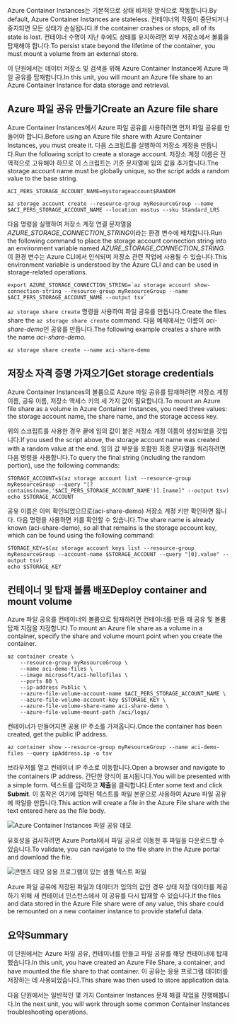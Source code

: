 <span data-ttu-id="25174-101">Azure Container Instances는 기본적으로 상태 비저장 방식으로 작동합니다.</span><span class="sxs-lookup"><span data-stu-id="25174-101">By default, Azure Container Instances are stateless.</span></span> <span data-ttu-id="25174-102">컨테이너의 작동이 중단되거나 중지되면 모든 상태가 손실됩니다.</span><span class="sxs-lookup"><span data-stu-id="25174-102">If the container crashes or stops, all of its state is lost.</span></span> <span data-ttu-id="25174-103">컨테이너 수명이 지난 후에도 상태를 유지하려면 외부 저장소에서 볼륨을 탑재해야 합니다.</span><span class="sxs-lookup"><span data-stu-id="25174-103">To persist state beyond the lifetime of the container, you must mount a volume from an external store.</span></span>

<span data-ttu-id="25174-104">이 단원에서는 데이터 저장소 및 검색을 위해 Azure Container Instance에 Azure 파일 공유를 탑재합니다.</span><span class="sxs-lookup"><span data-stu-id="25174-104">In this unit, you will mount an Azure file share to an Azure Container Instance for data storage and retrieval.</span></span>

## <a name="create-an-azure-file-share"></a><span data-ttu-id="25174-105">Azure 파일 공유 만들기</span><span class="sxs-lookup"><span data-stu-id="25174-105">Create an Azure file share</span></span>

<span data-ttu-id="25174-106">Azure Container Instances에서 Azure 파일 공유를 사용하려면 먼저 파일 공유를 만들어야 합니다.</span><span class="sxs-lookup"><span data-stu-id="25174-106">Before using an Azure file share with Azure Container Instances, you must create it.</span></span> <span data-ttu-id="25174-107">다음 스크립트를 실행하여 저장소 계정을 만듭니다.</span><span class="sxs-lookup"><span data-stu-id="25174-107">Run the following script to create a storage account.</span></span> <span data-ttu-id="25174-108">저장소 계정 이름은 전역적으로 고유해야 하므로 이 스크립트는 기준 문자열에 임의 값을 추가합니다.</span><span class="sxs-lookup"><span data-stu-id="25174-108">The storage account name must be globally unique, so the script adds a random value to the base string.</span></span>

```azurecli
ACI_PERS_STORAGE_ACCOUNT_NAME=mystorageaccount$RANDOM

az storage account create --resource-group myResourceGroup --name $ACI_PERS_STORAGE_ACCOUNT_NAME --location eastus --sku Standard_LRS
```

<span data-ttu-id="25174-109">다음 명령을 실행하여 저장소 계정 연결 문자열을 *AZURE_STORAGE_CONNECTION_STRING*이라는 환경 변수에 배치합니다.</span><span class="sxs-lookup"><span data-stu-id="25174-109">Run the following command to place the storage account connection string into an environment variable named *AZURE_STORAGE_CONNECTION_STRING*.</span></span> <span data-ttu-id="25174-110">이 환경 변수는 Azure CLI에서 인식되며 저장소 관련 작업에 사용될 수 있습니다.</span><span class="sxs-lookup"><span data-stu-id="25174-110">This environment variable is understood by the Azure CLI and can be used in storage-related operations.</span></span>

```azurecli
export AZURE_STORAGE_CONNECTION_STRING=`az storage account show-connection-string --resource-group myResourceGroup --name $ACI_PERS_STORAGE_ACCOUNT_NAME --output tsv`
```

<span data-ttu-id="25174-111">`az storage share create` 명령을 사용하여 파일 공유를 만듭니다.</span><span class="sxs-lookup"><span data-stu-id="25174-111">Create the files share the `az storage share create` command.</span></span> <span data-ttu-id="25174-112">다음 예제에서는 이름이 *aci-share-demo*인 공유를 만듭니다.</span><span class="sxs-lookup"><span data-stu-id="25174-112">The following example creates a share with the name *aci-share-demo*.</span></span>

```azurecli
az storage share create --name aci-share-demo
```

## <a name="get-storage-credentials"></a><span data-ttu-id="25174-113">저장소 자격 증명 가져오기</span><span class="sxs-lookup"><span data-stu-id="25174-113">Get storage credentials</span></span>

<span data-ttu-id="25174-114">Azure Container Instances의 볼륨으로 Azure 파일 공유를 탑재하려면 저장소 계정 이름, 공유 이름, 저장소 액세스 키의 세 가지 값이 필요합니다.</span><span class="sxs-lookup"><span data-stu-id="25174-114">To mount an Azure file share as a volume in Azure Container Instances, you need three values: the storage account name, the share name, and the storage access key.</span></span>

<span data-ttu-id="25174-115">위의 스크립트를 사용한 경우 끝에 임의 값이 붙은 저장소 계정 이름이 생성되었을 것입니다.</span><span class="sxs-lookup"><span data-stu-id="25174-115">If you used the script above, the storage account name was created with a random value at the end.</span></span> <span data-ttu-id="25174-116">임의 값 부분을 포함한 최종 문자열을 쿼리하려면 다음 명령을 사용합니다.</span><span class="sxs-lookup"><span data-stu-id="25174-116">To query the final string (including the random portion), use the following commands:</span></span>

```azurecli
STORAGE_ACCOUNT=$(az storage account list --resource-group myResourceGroup --query "[?contains(name,'$ACI_PERS_STORAGE_ACCOUNT_NAME')].[name]" --output tsv)
echo $STORAGE_ACCOUNT
```

<span data-ttu-id="25174-117">공유 이름은 이미 확인되었으므로(aci-share-demo) 저장소 계정 키만 확인하면 됩니다. 다음 명령을 사용하면 키를 확인할 수 있습니다.</span><span class="sxs-lookup"><span data-stu-id="25174-117">The share name is already known (aci-share-demo), so all that remains is the storage account key, which can be found using the following command:</span></span>

```azurecli
STORAGE_KEY=$(az storage account keys list --resource-group myResourceGroup --account-name $STORAGE_ACCOUNT --query "[0].value" --output tsv)
echo $STORAGE_KEY
```

## <a name="deploy-container-and-mount-volume"></a><span data-ttu-id="25174-118">컨테이너 및 탑재 볼륨 배포</span><span class="sxs-lookup"><span data-stu-id="25174-118">Deploy container and mount volume</span></span>

<span data-ttu-id="25174-119">Azure 파일 공유를 컨테이너의 볼륨으로 탑재하려면 컨테이너를 만들 때 공유 및 볼륨 탑재 지점을 지정합니다.</span><span class="sxs-lookup"><span data-stu-id="25174-119">To mount an Azure file share as a volume in a container, specify the share and volume mount point when you create the container.</span></span>

```azurecli
az container create \
    --resource-group myResourceGroup \
    --name aci-demo-files \
    --image microsoft/aci-hellofiles \
    --ports 80 \
    --ip-address Public \
    --azure-file-volume-account-name $ACI_PERS_STORAGE_ACCOUNT_NAME \
    --azure-file-volume-account-key $STORAGE_KEY \
    --azure-file-volume-share-name aci-share-demo \
    --azure-file-volume-mount-path /aci/logs/
```

<span data-ttu-id="25174-120">컨테이너가 만들어지면 공용 IP 주소를 가져옵니다.</span><span class="sxs-lookup"><span data-stu-id="25174-120">Once the container has been created, get the public IP address.</span></span>

```azurecli
az container show --resource-group myResourceGroup --name aci-demo-files --query ipAddress.ip -o tsv
```

<span data-ttu-id="25174-121">브라우저를 열고 컨테이너 IP 주소로 이동합니다.</span><span class="sxs-lookup"><span data-stu-id="25174-121">Open a browser and navigate to the containers IP address.</span></span> <span data-ttu-id="25174-122">간단한 양식이 표시됩니다.</span><span class="sxs-lookup"><span data-stu-id="25174-122">You will be presented with a simple form.</span></span> <span data-ttu-id="25174-123">텍스트를 입력하고 **제출**을 클릭합니다.</span><span class="sxs-lookup"><span data-stu-id="25174-123">Enter some text and click **Submit**.</span></span> <span data-ttu-id="25174-124">이 동작은 여기에 입력된 텍스트를 파일 본문으로 사용하여 Azure 파일 공유에 파일을 만듭니다.</span><span class="sxs-lookup"><span data-stu-id="25174-124">This action will create a file in the Azure File share with the text entered here as the file body.</span></span>

![Azure Container Instances 파일 공유 데모](../media-draft/files-ui.png)

<span data-ttu-id="25174-126">유효성을 검사하려면 Azure Portal에서 파일 공유로 이동한 후 파일을 다운로드할 수 있습니다.</span><span class="sxs-lookup"><span data-stu-id="25174-126">To validate, you can navigate to the file share in the Azure portal and download the file.</span></span>

![콘텐츠 데모 응용 프로그램이 있는 샘플 텍스트 파일](../media-draft/sample-text.png)

<span data-ttu-id="25174-128">Azure 파일 공유에 저장된 파일과 데이터가 임의의 값인 경우 상태 저장 데이터를 제공하기 위해 새 컨테이너 인스턴스에서 이 공유를 다시 탑재할 수 있습니다.</span><span class="sxs-lookup"><span data-stu-id="25174-128">If the files and data stored in the Azure File share were of any value, this share could be remounted on a new container instance to provide stateful data.</span></span>


## <a name="summary"></a><span data-ttu-id="25174-129">요약</span><span class="sxs-lookup"><span data-stu-id="25174-129">Summary</span></span>

<span data-ttu-id="25174-130">이 단원에서는 Azure 파일 공유, 컨테이너를 만들고 파일 공유를 해당 컨테이너에 탑재했습니다.</span><span class="sxs-lookup"><span data-stu-id="25174-130">In this unit, you have created an Azure File Share, a container, and have mounted the file share to that container.</span></span> <span data-ttu-id="25174-131">이 공유는 응용 프로그램 데이터를 저장하는 데 사용되었습니다.</span><span class="sxs-lookup"><span data-stu-id="25174-131">This share was then used to store application data.</span></span>

<span data-ttu-id="25174-132">다음 단원에서는 일반적인 몇 가지 Container Instances 문제 해결 작업을 진행해봅니다.</span><span class="sxs-lookup"><span data-stu-id="25174-132">In the next unit, you will work through some common Container Instances troubleshooting operations.</span></span>

